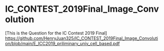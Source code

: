 # IC_CONTEST_2019Final_Image_Convolution

[This is the Question for the IC Contest 2019 Final] https://github.com/HenryJuan325/IC_CONTEST_2019Final_Image_Convolution/blob/main/E_ICC2019_priliminary_univ_cell_based.pdf
